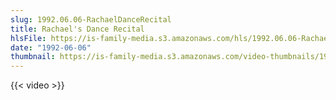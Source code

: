 ```yaml
---
slug: 1992.06.06-RachaelDanceRecital
title: Rachael's Dance Recital
hlsFile: https://is-family-media.s3.amazonaws.com/hls/1992.06.06-RachaelDanceRecital/1992.06.06-RachaelDanceRecital.m3u8
date: "1992-06-06"
thumbnail: https://is-family-media.s3.amazonaws.com/video-thumbnails/1992.06.06-RachaelDanceRecital.png
---
```

{{< video >}}
